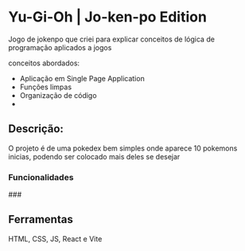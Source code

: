 # Yu-Gi-Oh | Jo-ken-po Edition

Jogo de jokenpo que criei para explicar conceitos de lógica de programação aplicados a jogos

conceitos abordados:

- Aplicação em Single Page Application
- Funções limpas
- Organização de código
- 

<h2>Descrição:</h2>
<p>O projeto é de uma pokedex bem simples onde aparece 10 pokemons inicias, podendo ser colocado mais deles se desejar</p>

<h3>Funcionalidades</h3>
### 

## Ferramentas
<p>HTML, CSS, JS, React e Vite</p>

